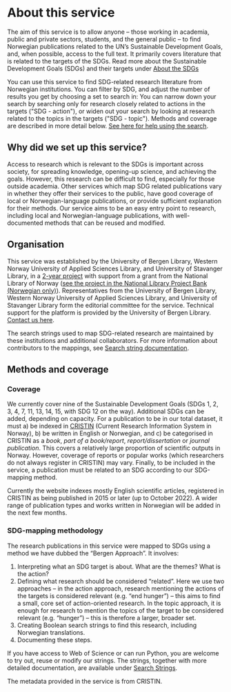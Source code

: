 # About this service

The aim of this service is to allow anyone – those working in academia, public and private sectors, students, and the general public – to find Norwegian publications related to the UN’s Sustainable Development Goals, and, when possible, access to the full text. It primarily covers literature that is related to the targets of the SDGs. Read more about the Sustainable Development Goals (SDGs) and their targets under [About the SDGs](/om/om-baerekraftsmalene)

You can use this service to find SDG-related research literature from Norwegian institutions. You can filter by SDG, and adjust the number of results you get by choosing a set to search in: You can narrow down your search by searching only for research closely related to actions in the targets ("SDG - action"), or widen out your search by looking at research related to the topics in the targets ("SDG - topic"). Methods and coverage are described in more detail below. [See here for help using the search](/hjelp/sokehjelp).

## Why did we set up this service?

Access to research which is relevant to the SDGs is important across society, for spreading knowledge, opening-up science, and achieving the goals. However, this research can be difficult to find, especially for those outside academia. Other services which map SDG related publications vary in whether they offer their services to the public, have good coverage of local or Norwegian-language publications, or provide sufficient explanation for their methods. Our service aims to be an easy entry point to research, including local and Norwegian-language publications, with well-documented methods that can be reused and modified.

## Organisation

This service was established by the University of Bergen Library, Western Norway University of Applied Sciences Library, and University of Stavanger Library, in a [2-year project](https://www.uib.no/en/ub/148804/sustainable-development-research-all-%E2%80%93-transparent-mapping-and-discovery-tool) with support from a grant from the National Library of Norway ([see the project in the National Library Project Bank (Norwegian only)](https://bibliotekutvikling.no/prosjektbank/prosjekt/baerekraftsforskning-for-alle-en-transparent-kartleggings-og-gjenfinningstjeneste/)). Representatives from the University of Bergen Library, Western Norway University of Applied Sciences Library, and University of Stavanger Library form the editorial committee for the service. Technical support for the platform is provided by the University of Bergen Library. [Contact us here](/om/kontakt).

The search strings used to map SDG-related research are maintained by these institutions and additional collaborators. For more information about contributors to the mappings, see [Search string documentation](/om/sokestreng/wos/introduksjon).

## Methods and coverage

### Coverage

We currently cover nine of the Sustainable Development Goals (SDGs 1, 2, 3, 4, 7, 11, 13, 14, 15, with SDG 12 on the way). Additional SDGs can be added, depending on capacity. For a publication to be in our total dataset, it must a) be indexed in [CRISTIN](https://www.cristin.no/) (Current Research Information System in Norway), b) be written in English or Norwegian, and c) be categorised in CRISTIN as a *book*, *part of a book/report*, *report/dissertation* or *journal publication*. This covers a relatively large proportion of scientific outputs in Norway. However, coverage of reports or popular works (which researchers do not always register in CRISTIN) may vary. Finally, to be included in the service, a publication must be related to an SDG according to our SDG-mapping method.

Currently the website indexes mostly English scientific articles, registered in CRISTIN as being published in 2015 or later (up to October 2022). A wider range of publication types and works written in Norwegian will be added in the next few months.

### SDG-mapping methodology

The research publications in this service were mapped to SDGs using a method we have dubbed the “Bergen Approach”. It involves: 

1)	Interpreting what an SDG target is about. What are the themes? What is the action?
2)	Defining what research should be considered “related”. Here we use two approaches – in the action approach, research mentioning the actions of the targets is considered relevant (e.g. “end hunger”) – this aims to find a small, core set of action-oriented research. In the topic approach, it is enough for research to mention the topics of the target to be considered relevant (e.g. “hunger”) – this is therefore a larger, broader set.
3)	Creating Boolean search strings to find this research, including Norwegian translations.
4)	Documenting these steps.

If you have access to Web of Science or can run Python, you are welcome to try out, reuse or modify our strings. The strings, together with more detailed documentation, are available under [Search Strings](/om/sokestreng/wos/introduksjon). 

The metadata provided in the service is from CRISTIN. 
